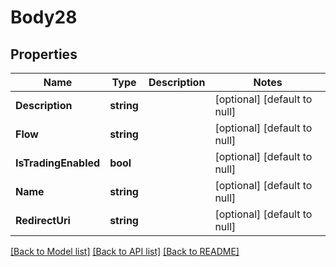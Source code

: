 # Body28

## Properties
Name | Type | Description | Notes
------------ | ------------- | ------------- | -------------
**Description** | **string** |  | [optional] [default to null]
**Flow** | **string** |  | [optional] [default to null]
**IsTradingEnabled** | **bool** |  | [optional] [default to null]
**Name** | **string** |  | [optional] [default to null]
**RedirectUri** | **string** |  | [optional] [default to null]

[[Back to Model list]](../README.md#documentation-for-models) [[Back to API list]](../README.md#documentation-for-api-endpoints) [[Back to README]](../README.md)

